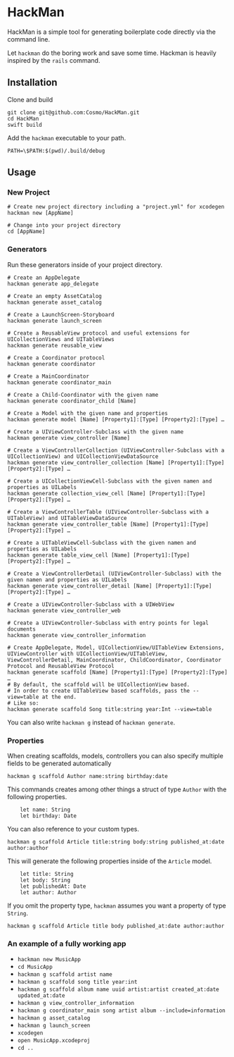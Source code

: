 # HackMan

HackMan is a simple tool for generating boilerplate code directly via the command line.

Let `hackman` do the boring work and save some time.
Hackman is heavily inspired by the `rails` command.

## Installation

Clone and build
```
git clone git@github.com:Cosmo/HackMan.git
cd HackMan
swift build
```

Add the `hackman` executable to your path.
```
PATH=\$PATH:$(pwd)/.build/debug
```

## Usage

### New Project

```
# Create new project directory including a "project.yml" for xcodegen
hackman new [AppName]

# Change into your project directory
cd [AppName]
```

### Generators

Run these generators inside of your project directory.

```
# Create an AppDelegate
hackman generate app_delegate

# Create an empty AssetCatalog
hackman generate asset_catalog

# Create a LaunchScreen-Storyboard
hackman generate launch_screen

# Create a ReusableView protocol and useful extensions for UICollectionViews and UITableViews
hackman generate reusable_view

# Create a Coordinator protocol
hackman generate coordinator

# Create a MainCoordinator
hackman generate coordinator_main

# Create a Child-Coordinator with the given name
hackman generate coordinator_child [Name]

# Create a Model with the given name and properties
hackman generate model [Name] [Property1]:[Type] [Property2]:[Type] …

# Create a UIViewController-Subclass with the given name
hackman generate view_controller [Name]

# Create a ViewControllerCollection (UIViewController-Subclass with a UICollectionView) and UICollectionViewDataSource
hackman generate view_controller_collection [Name] [Property1]:[Type] [Property2]:[Type] …

# Create a UICollectionViewCell-Subclass with the given namen and properties as UILabels
hackman generate collection_view_cell [Name] [Property1]:[Type] [Property2]:[Type] …

# Create a ViewControllerTable (UIViewController-Subclass with a UITableView) and UITableViewDataSource
hackman generate view_controller_table [Name] [Property1]:[Type] [Property2]:[Type] …

# Create a UITableViewCell-Subclass with the given namen and properties as UILabels
hackman generate table_view_cell [Name] [Property1]:[Type] [Property2]:[Type] …

# Create a ViewControllerDetail (UIViewController-Subclass) with the given namen and properties as UILabels
hackman generate view_controller_detail [Name] [Property1]:[Type] [Property2]:[Type] …

# Create a UIViewController-Subclass with a UIWebView
hackman generate view_controller_web

# Create a UIViewController-Subclass with entry points for legal documents
hackman generate view_controller_information

# Create AppDelegate, Model, UICollectionView/UITableView Extensions, UIViewController with UICollectionView/UITableView, ViewControllerDetail, MainCoordinator, ChildCoordinator, Coordinator Protocol and ReusableView Protocol
hackman generate scaffold [Name] [Property1]:[Type] [Property2]:[Type] …
# By default, the scaffold will be UICollectionView based.
# In order to create UITableView based scaffolds, pass the --view=table at the end.
# Like so:
hackman generate scaffold Song title:string year:Int --view=table
```

You can also write `hackman g` instead of `hackman generate`.

### Properties

When creating scaffolds, models, controllers you can also specify multiple fields to be generated automatically

```
hackman g scaffold Author name:string birthday:date
```
This commands creates among other things a struct of type `Author` with the following properties.
```
    let name: String
    let birthday: Date
```

You can also reference to your custom types.
```
hackman g scaffold Article title:string body:string published_at:date author:author
```
This will generate the following properties inside of the `Article` model.
```
    let title: String
    let body: String
    let publishedAt: Date
    let author: Author
```

If you omit the property type, `hackman` assumes you want a property of type `String`.
```
hackman g scaffold Article title body published_at:date author:author
```


### An example of a fully working app

* `hackman new MusicApp`
* `cd MusicApp`
* `hackman g scaffold artist name`
* `hackman g scaffold song title year:int`
* `hackman g scaffold album name uuid artist:artist created_at:date updated_at:date`
* `hackman g view_controller_information`
* `hackman g coordinator_main song artist album --include=information`
* `hackman g asset_catalog`
* `hackman g launch_screen`
* `xcodegen`
* `open MusicApp.xcodeproj`
* `cd ..`
